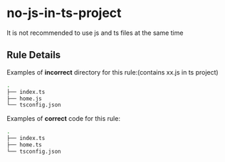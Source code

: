 # no-js-in-ts-project

It is not recommended to use js and ts files at the same time


## Rule Details

Examples of **incorrect** directory for this rule:(contains xx.js in ts project)

```Bash
.
├── index.ts
├── home.js     
└── tsconfig.json
```

Examples of **correct** code for this rule:

```Bash
.
├── index.ts
├── home.ts     
└── tsconfig.json  
```


